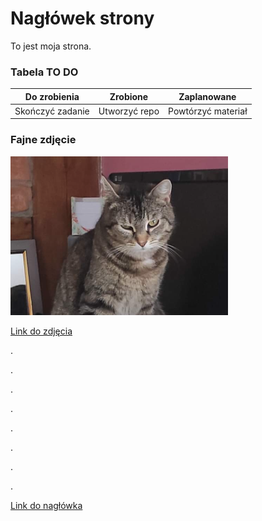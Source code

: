 # Nagłówek strony

To jest moja strona. 

### Tabela TO DO

|Do zrobienia|Zrobione|Zaplanowane|
|:----------:|:------:|:---------:|
|Skończyć zadanie|Utworzyć repo|Powtórzyć materiał|

### Fajne zdjęcie

![a cat](IMG_0795.1.PNG)

[Link do zdjęcia](IMG_0795.1.PNG)

.

.

.

.

.

.

.

.

[Link do nagłówka](https://github.com/Weerto/Weerto.github.io/blob/main/README.md#nag%C5%82%C3%B3wek-strony)
